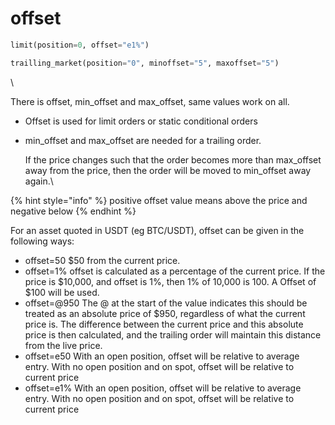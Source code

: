 # offset



```python
limit(position=0, offset="e1%")
```

```python
trailling_market(position="0", minoffset="5", maxoffset="5")
```

\


There is offset, min\_offset and max\_offset, same values work on all.

* Offset is used for limit orders or static conditional orders
*   min\_offset and max\_offset are needed for a trailing order.&#x20;

    If the price changes such that the order becomes more than max\_offset away from the price, then the order will be moved to min\_offset away again.\


{% hint style="info" %}
positive offset value means above the price and negative below
{% endhint %}

For an asset quoted in USDT (eg BTC/USDT), offset can be given in the following ways:

* offset=50    $50 from the current price.
* offset=1%    offset is calculated as a percentage of the current price. If the price is $10,000, and offset is 1%, then 1% of 10,000 is 100. A Offset of $100 will be used.
* offset=@950    The @ at the start of the value indicates this should be treated as an absolute price of $950, regardless of what the current price is. The difference between the current price and this absolute price is then calculated, and the trailing order will maintain this distance from the live price.
* offset=e50    With an open position, offset will be relative to average entry. With no open position and on spot, offset will be relative to current price
* offset=e1%    With an open position, offset will be relative to average entry. With no open position and on spot, offset will be relative to current price
